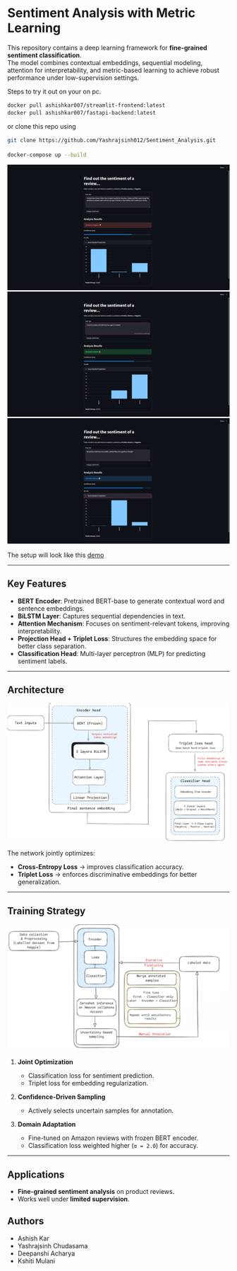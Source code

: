 # Sentiment Analysis with Metric Learning

This repository contains a deep learning framework for **fine-grained sentiment classification**.  
The model combines contextual embeddings, sequential modeling, attention for interpretability, and metric-based learning to achieve robust performance under low-supervision settings.  

Steps to try it out on your on pc.

```bash
docker pull ashishkar007/streamlit-frontend:latest
docker pull ashishkar007/fastapi-backend:latest
```
or clone this repo using 
```bash
git clone https://github.com/Yashrajsinh012/Sentiment_Analysis.git

docker-compose up --build
```
![fig1](figures/Screenshot_2025-09-27_231718.png)
![fig2](figures/Screenshot_2025-09-27_231703.png)
![fig3](figures/Screenshot_2025-09-27_231645.png)

The setup will look like this
[demo](Demo_video_SA.mp4)

---

## Key Features

- **BERT Encoder**: Pretrained BERT-base to generate contextual word and sentence embeddings.  
- **BiLSTM Layer**: Captures sequential dependencies in text.  
- **Attention Mechanism**: Focuses on sentiment-relevant tokens, improving interpretability.  
- **Projection Head + Triplet Loss**: Structures the embedding space for better class separation.  
- **Classification Head**: Multi-layer perceptron (MLP) for predicting sentiment labels.  

---

## Architecture
![architecture](figures/Screenshot_2025-07-16_013851.png)

The network jointly optimizes:  
- **Cross-Entropy Loss** → improves classification accuracy.  
- **Triplet Loss** → enforces discriminative embeddings for better generalization.  

---

## Training Strategy
![strategy](figures/Screenshot_2025-07-16_013941.png)
1. **Joint Optimization**  
   - Classification loss for sentiment prediction.  
   - Triplet loss for embedding regularization.  

2. **Confidence-Driven Sampling**  
   - Actively selects uncertain samples for annotation.  

3. **Domain Adaptation**  
   - Fine-tuned on Amazon reviews with frozen BERT encoder.  
   - Classification loss weighted higher (`α = 2.0`) for accuracy.  

---

## Applications

- **Fine-grained sentiment analysis** on product reviews.  
- Works well under **limited supervision**.

## Authors
- Ashish Kar
- Yashrajsinh Chudasama
- Deepanshi Acharya
- Kshiti Mulani
  









